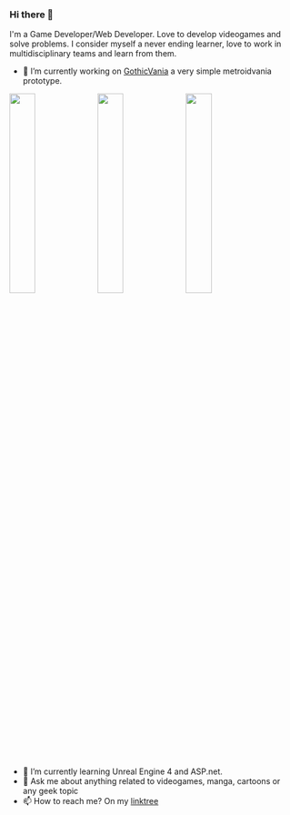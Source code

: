 ### Hi there 👋

I'm a Game Developer/Web Developer. Love to develop videogames and solve problems.
I consider myself a never ending learner, love to work in multidisciplinary teams and learn from them.
- 🔭 I’m currently working on [GothicVania](https://fatcatgamestudio.itch.io/gothicvania) a very simple metroidvania prototype.

<img src="https://i.imgur.com/ybNQAkq.png" width="30%"></img> <img src="https://i.imgur.com/Xd8sMdn.png" width="30%"></img> <img src="https://i.imgur.com/ArUXuIC.png" width="30%"></img> 



- 🌱 I’m currently learning Unreal Engine 4 and ASP.net.
- 💬 Ask me about anything related to videogames, manga, cartoons or any geek topic
- 📫 How to reach me? On my [linktree](https://linktr.ee/aldhairvera)
<!--
**BurningAl15/BurningAl15** is a ✨ _special_ ✨ repository because its `README.md` (this file) appears on your GitHub profile.

<img src="https://i.imgur.com/ybNQAkq.png" width="533" height="300"/>
<img src="https://i.imgur.com/Xd8sMdn.png" width="533" height="300"/>
<img src="https://i.imgur.com/ArUXuIC.png" width="533" height="300"/>

Here are some ideas to get you started:

- 🔭 I’m currently working on ...
- 🌱 I’m currently learning ...
- 👯 I’m looking to collaborate on ...
- 🤔 I’m looking for help with ...
- 💬 Ask me about ...
- 📫 How to reach me: ...
- 😄 Pronouns: ...
- ⚡ Fun fact: ...
-->
